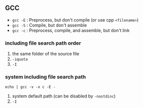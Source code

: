## GCC
*  `gcc -E` : Preprocess, but don't compile (or use cpp `<filename>`)
*  `gcc -S` : Compile, but don't assemble
*  `gcc -c` : Preprocess, compile, and assemble, but don't link

### including file search path order
1. the same folder of the source file
2. `-iquota`
3. `-I`

### system including file search path
`echo | gcc -v -x c -E -`
1. system default path (can be disabled by `-nostdinc`)
2. `-I`
